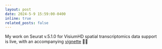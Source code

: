 ```yaml
---
layout: post
date: 2024-5-9 15:59:00-0400
inline: true
related_posts: false
---
```


My work on Seurat v.5.1.0 for VisiumHD spatial transcriptomics data support is live, with an accompanying [vignette](https://satijalab.org/seurat/articles/visiumhd_analysis_vignette) :confetti_ball::microscope: